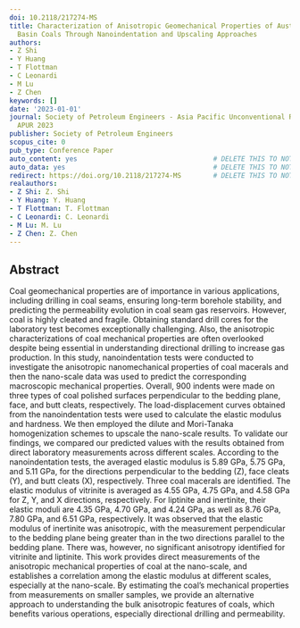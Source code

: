 ```yaml
---
doi: 10.2118/217274-MS
title: Characterization of Anisotropic Geomechanical Properties of Australian Bowen
  Basin Coals Through Nanoindentation and Upscaling Approaches
authors:
- Z Shi
- Y Huang
- T Flottman
- C Leonardi
- M Lu
- Z Chen
keywords: []
date: '2023-01-01'
journal: Society of Petroleum Engineers - Asia Pacific Unconventional Resources Symposium,
  APUR 2023
publisher: Society of Petroleum Engineers
scopus_cite: 0
pub_type: Conference Paper
auto_content: yes                                  # DELETE THIS TO NOT AUTO GENERATE CONTENT
auto_data: yes                                     # DELETE THIS TO NOT AUTO GENERATE METADATA
redirect: https://doi.org/10.2118/217274-MS        # DELETE THIS TO NOT REDIRECT
realauthors:
- Z Shi: Z. Shi
- Y Huang: Y. Huang
- T Flottman: T. Flottman
- C Leonardi: C. Leonardi
- M Lu: M. Lu
- Z Chen: Z. Chen
---
```



## Abstract
Coal geomechanical properties are of importance in various applications, including drilling in coal seams, ensuring long-term borehole stability, and predicting the permeability evolution in coal seam gas reservoirs. However, coal is highly cleated and fragile. Obtaining standard drill cores for the laboratory test becomes exceptionally challenging. Also, the anisotropic characterizations of coal mechanical properties are often overlooked despite being essential in understanding directional drilling to increase gas production. In this study, nanoindentation tests were conducted to investigate the anisotropic nanomechanical properties of coal macerals and then the nano-scale data was used to predict the corresponding macroscopic mechanical properties. Overall, 900 indents were made on three types of coal polished surfaces perpendicular to the bedding plane, face, and butt cleats, respectively. The load-displacement curves obtained from the nanoindentation tests were used to calculate the elastic modulus and hardness. We then employed the dilute and Mori-Tanaka homogenization schemes to upscale the nano-scale results. To validate our findings, we compared our predicted values with the results obtained from direct laboratory measurements across different scales. According to the nanoindentation tests, the averaged elastic modulus is 5.89 GPa, 5.75 GPa, and 5.11 GPa, for the directions perpendicular to the bedding (Z), face cleats (Y), and butt cleats (X), respectively. Three coal macerals are identified. The elastic modulus of vitrinite is averaged as 4.55 GPa, 4.75 GPa, and 4.58 GPa for Z, Y, and X directions, respectively. For liptinite and inertinite, their elastic moduli are 4.35 GPa, 4.70 GPa, and 4.24 GPa, as well as 8.76 GPa, 7.80 GPa, and 6.51 GPa, respectively. It was observed that the elastic modulus of inertinite was anisotropic, with the measurement perpendicular to the bedding plane being greater than in the two directions parallel to the bedding plane. There was, however, no significant anisotropy identified for vitrinite and liptinite. This work provides direct measurements of the anisotropic mechanical properties of coal at the nano-scale, and establishes a correlation among the elastic modulus at different scales, especially at the nano-scale. By estimating the coal’s mechanical properties from measurements on smaller samples, we provide an alternative approach to understanding the bulk anisotropic features of coals, which benefits various operations, especially directional drilling and permeability.

